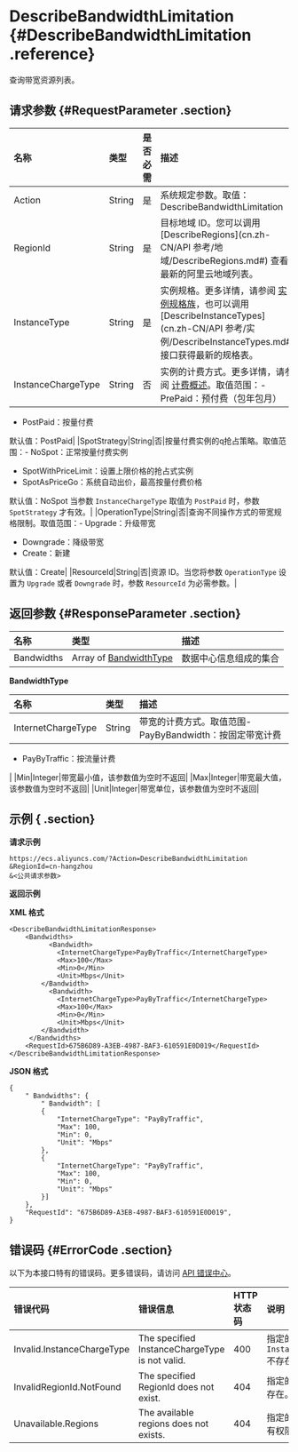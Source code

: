 # DescribeBandwidthLimitation {#DescribeBandwidthLimitation .reference}

查询带宽资源列表。

## 请求参数 {#RequestParameter .section}

|名称|类型|是否必需|描述|
|:-|:-|:---|:-|
|Action|String|是|系统规定参数。取值：DescribeBandwidthLimitation|
|RegionId|String|是|目标地域 ID。您可以调用 [DescribeRegions](cn.zh-CN/API 参考/地域/DescribeRegions.md#) 查看最新的阿里云地域列表。|
|InstanceType|String|是|实例规格。更多详情，请参阅 [实例规格族](../../../../cn.zh-CN/产品简介/实例规格族.md#)，也可以调用 [DescribeInstanceTypes](cn.zh-CN/API 参考/实例/DescribeInstanceTypes.md#)接口获得最新的规格表。|
|InstanceChargeType|String|否|实例的计费方式。更多详情，请参阅 [计费概述](../../../../cn.zh-CN/产品定价/计费概述.md#)。取值范围：-   PrePaid：预付费（包年包月）
-   PostPaid：按量付费

默认值：PostPaid|
|SpotStrategy|String|否|按量付费实例的q抢占策略。取值范围：-   NoSpot：正常按量付费实例
-   SpotWithPriceLimit：设置上限价格的抢占式实例
-   SpotAsPriceGo：系统自动出价，最高按量付费价格

默认值：NoSpot 当参数 `InstanceChargeType` 取值为 `PostPaid` 时，参数 `SpotStrategy` 才有效。|
|OperationType|String|否|查询不同操作方式的带宽规格限制。取值范围：-   Upgrade：升级带宽
-   Downgrade：降级带宽
-   Create：新建

默认值：Create|
|ResourceId|String|否|资源 ID。当您将参数 `OperationType` 设置为 `Upgrade` 或者 `Downgrade` 时，参数 `ResourceId` 为必需参数。|

## 返回参数 {#ResponseParameter .section}

|名称|类型|描述|
|:-|:-|:-|
|Bandwidths|Array of [BandwidthType](#BandwidthType)|数据中心信息组成的集合|

 **BandwidthType** 

|名称|类型|描述|
|:-|:-|:-|
|InternetChargeType|String|带宽的计费方式。取值范围-   PayByBandwidth：按固定带宽计费
-   PayByTraffic：按流量计费

|
|Min|Integer|带宽最小值，该参数值为空时不返回|
|Max|Integer|带宽最大值，该参数值为空时不返回|
|Unit|Integer|带宽单位，该参数值为空时不返回|

## 示例 { .section}

**请求示例** 

```
https://ecs.aliyuncs.com/?Action=DescribeBandwidthLimitation
&RegionId=cn-hangzhou
&<公共请求参数>
```

**返回示例** 

**XML 格式**

```
<DescribeBandwidthLimitationResponse>
    <Bandwidths>
          <Bandwidth>
            <InternetChargeType>PayByTraffic</InternetChargeType>
            <Max>100</Max>
            <Min>0</Min>
            <Unit>Mbps</Unit>
        </Bandwidth>
          <Bandwidth>
            <InternetChargeType>PayByTraffic</InternetChargeType>
            <Max>100</Max>
            <Min>0</Min>
            <Unit>Mbps</Unit>
        </Bandwidth>
     </Bandwidths>
    <RequestId>675B6D89-A3EB-4987-BAF3-610591E0D019</RequestId>
</DescribeBandwidthLimitationResponse>
```

 **JSON 格式** 

```
{
    " Bandwidths": {
        " Bandwidth": [
        {
            "InternetChargeType": "PayByTraffic",
            "Max": 100,
            "Min": 0,
            "Unit": "Mbps"
        },
        {
            "InternetChargeType": "PayByTraffic",
            "Max": 100,
            "Min": 0,
            "Unit": "Mbps"
        }]
    },
    "RequestId": "675B6D89-A3EB-4987-BAF3-610591E0D019",
}
```

## 错误码 {#ErrorCode .section}

以下为本接口特有的错误码。更多错误码，请访问 [API 错误中心](https://error-center.aliyun.com/status/product/Ecs)。

|错误代码|错误信息|HTTP 状态码|说明|
|:---|:---|:-------|:-|
|Invalid.InstanceChargeType|The specified InstanceChargeType is not valid.|400|指定的 `InstanceChargeType`不存在。|
|InvalidRegionId.NotFound|The specified RegionId does not exist.|404|指定的 `RegionId` 不存在。|
|Unavailable.Regions|The available regions does not exists.|404|指定的 `RegionId` 没有权限。|

